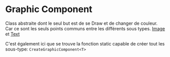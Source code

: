 # Graphic Component

Class abstraite dont le seul but est de se Draw et de changer de couleur.  
Car ce sont les seuls points communs entre les différents sous types.
[Image](image.md) et [Text](text.md)  

C'est également ici que se trouve la fonction static capable de créer tout les sous-type: `CreateGraphicComponent<T>`